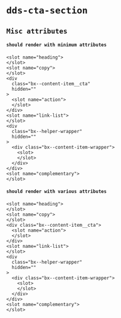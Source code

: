 # `dds-cta-section`

## `Misc attributes`

####   `should render with minimum attributes`

```
<slot name="heading">
</slot>
<slot name="copy">
</slot>
<div
  class="bx--content-item__cta"
  hidden=""
>
  <slot name="action">
  </slot>
</div>
<slot name="link-list">
</slot>
<div
  class="bx--helper-wrapper"
  hidden=""
>
  <div class="bx--content-item-wrapper">
    <slot>
    </slot>
  </div>
</div>
<slot name="complementary">
</slot>

```

####   `should render with various attributes`

```
<slot name="heading">
</slot>
<slot name="copy">
</slot>
<div class="bx--content-item__cta">
  <slot name="action">
  </slot>
</div>
<slot name="link-list">
</slot>
<div
  class="bx--helper-wrapper"
  hidden=""
>
  <div class="bx--content-item-wrapper">
    <slot>
    </slot>
  </div>
</div>
<slot name="complementary">
</slot>

```

